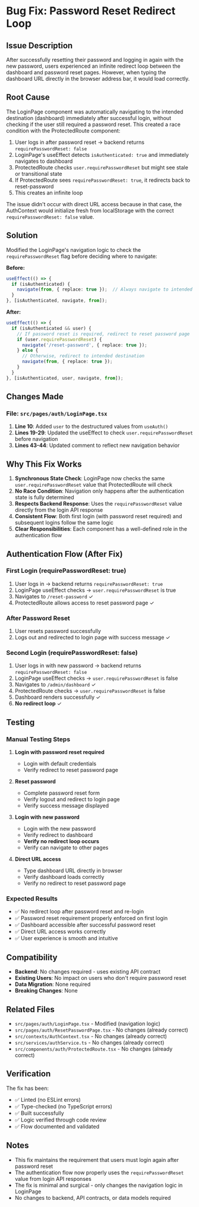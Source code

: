 # Bug Fix: Password Reset Redirect Loop

## Issue Description

After successfully resetting their password and logging in again with the new password, users experienced an infinite redirect loop between the dashboard and password reset pages. However, when typing the dashboard URL directly in the browser address bar, it would load correctly.

## Root Cause

The LoginPage component was automatically navigating to the intended destination (dashboard) immediately after successful login, without checking if the user still required a password reset. This created a race condition with the ProtectedRoute component:

1. User logs in after password reset → backend returns `requirePasswordReset: false`
2. LoginPage's useEffect detects `isAuthenticated: true` and immediately navigates to dashboard
3. ProtectedRoute checks `user.requirePasswordReset` but might see stale or transitional state
4. If ProtectedRoute sees `requirePasswordReset: true`, it redirects back to reset-password
5. This creates an infinite loop

The issue didn't occur with direct URL access because in that case, the AuthContext would initialize fresh from localStorage with the correct `requirePasswordReset: false` value.

## Solution

Modified the LoginPage's navigation logic to check the `requirePasswordReset` flag before deciding where to navigate:

**Before:**
```typescript
useEffect(() => {
  if (isAuthenticated) {
    navigate(from, { replace: true });  // Always navigate to intended destination
  }
}, [isAuthenticated, navigate, from]);
```

**After:**
```typescript
useEffect(() => {
  if (isAuthenticated && user) {
    // If password reset is required, redirect to reset password page
    if (user.requirePasswordReset) {
      navigate('/reset-password', { replace: true });
    } else {
      // Otherwise, redirect to intended destination
      navigate(from, { replace: true });
    }
  }
}, [isAuthenticated, user, navigate, from]);
```

## Changes Made

### File: `src/pages/auth/LoginPage.tsx`

1. **Line 10**: Added `user` to the destructured values from `useAuth()`
2. **Lines 19-29**: Updated the useEffect to check `user.requirePasswordReset` before navigation
3. **Lines 43-44**: Updated comment to reflect new navigation behavior

## Why This Fix Works

1. **Synchronous State Check**: LoginPage now checks the same `user.requirePasswordReset` value that ProtectedRoute will check
2. **No Race Condition**: Navigation only happens after the authentication state is fully determined
3. **Respects Backend Response**: Uses the `requirePasswordReset` value directly from the login API response
4. **Consistent Flow**: Both first login (with password reset required) and subsequent logins follow the same logic
5. **Clear Responsibilities**: Each component has a well-defined role in the authentication flow

## Authentication Flow (After Fix)

### First Login (requirePasswordReset: true)
1. User logs in → backend returns `requirePasswordReset: true`
2. LoginPage useEffect checks → `user.requirePasswordReset` is true
3. Navigates to `/reset-password` ✓
4. ProtectedRoute allows access to reset password page ✓

### After Password Reset
1. User resets password successfully
2. Logs out and redirected to login page with success message ✓

### Second Login (requirePasswordReset: false)
1. User logs in with new password → backend returns `requirePasswordReset: false`
2. LoginPage useEffect checks → `user.requirePasswordReset` is false
3. Navigates to `/admin/dashboard` ✓
4. ProtectedRoute checks → `user.requirePasswordReset` is false
5. Dashboard renders successfully ✓
6. **No redirect loop** ✓

## Testing

### Manual Testing Steps

1. **Login with password reset required**
   - Login with default credentials
   - Verify redirect to reset password page
   
2. **Reset password**
   - Complete password reset form
   - Verify logout and redirect to login page
   - Verify success message displayed

3. **Login with new password**
   - Login with the new password
   - Verify redirect to dashboard
   - **Verify no redirect loop occurs**
   - Verify can navigate to other pages

4. **Direct URL access**
   - Type dashboard URL directly in browser
   - Verify dashboard loads correctly
   - Verify no redirect to reset password page

### Expected Results

- ✅ No redirect loop after password reset and re-login
- ✅ Password reset requirement properly enforced on first login
- ✅ Dashboard accessible after successful password reset
- ✅ Direct URL access works correctly
- ✅ User experience is smooth and intuitive

## Compatibility

- **Backend**: No changes required - uses existing API contract
- **Existing Users**: No impact on users who don't require password reset
- **Data Migration**: None required
- **Breaking Changes**: None

## Related Files

- `src/pages/auth/LoginPage.tsx` - Modified (navigation logic)
- `src/pages/auth/ResetPasswordPage.tsx` - No changes (already correct)
- `src/contexts/AuthContext.tsx` - No changes (already correct)
- `src/services/authService.ts` - No changes (already correct)
- `src/components/auth/ProtectedRoute.tsx` - No changes (already correct)

## Verification

The fix has been:
- ✅ Linted (no ESLint errors)
- ✅ Type-checked (no TypeScript errors)
- ✅ Built successfully
- ✅ Logic verified through code review
- ✅ Flow documented and validated

## Notes

- This fix maintains the requirement that users must login again after password reset
- The authentication flow now properly uses the `requirePasswordReset` value from login API responses
- The fix is minimal and surgical - only changes the navigation logic in LoginPage
- No changes to backend, API contracts, or data models required
